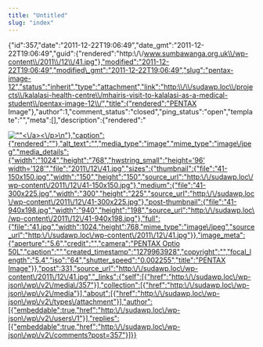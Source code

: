 ```yaml
---
title: "Untitled"
slug: "index"
---
```


{"id":357,"date":"2011-12-22T19:06:49","date\_gmt":"2011-12-22T19:06:49","guid":{"rendered":"http:\\/\\/www.sumbawanga.org.uk\\/wp-content\\/2011\\/12\\/41.jpg"},"modified":"2011-12-22T19:06:49","modified\_gmt":"2011-12-22T19:06:49","slug":"pentax-image-12","status":"inherit","type":"attachment","link":"http:\\/\\/sudawp.loc\\/projects\\/kalalasi-health-centre\\/mhairis-visit-to-kalalasi-as-a-medical-student\\/pentax-image-12\\/","title":{"rendered":"PENTAX Image"},"author":1,"comment\_status":"closed","ping\_status":"open","template":"","meta":\[\],"description":{"rendered":"

[![\"\"](\"http:\/\/sudawp.loc\/wp-content\/2011\/12\/41-300x225.jpg\")<\\/a><\\/p>\\n"},"caption":{"rendered":""},"alt\_text":"","media\_type":"image","mime\_type":"image\\/jpeg","media\_details":{"width":"1024","height":"768","hwstring\_small":"height='96' width='128'","file":"2011\\/12\\/41.jpg","sizes":{"thumbnail":{"file":"41-150x150.jpg","width":"150","height":"150","source\_url":"http:\\/\\/sudawp.loc\\/wp-content\\/2011\\/12\\/41-150x150.jpg"},"medium":{"file":"41-300x225.jpg","width":"300","height":"225","source\_url":"http:\\/\\/sudawp.loc\\/wp-content\\/2011\\/12\\/41-300x225.jpg"},"post-thumbnail":{"file":"41-940x198.jpg","width":"940","height":"198","source\_url":"http:\\/\\/sudawp.loc\\/wp-content\\/2011\\/12\\/41-940x198.jpg"},"full":{"file":"41.jpg","width":1024,"height":768,"mime\_type":"image\\/jpeg","source\_url":"http:\\/\\/sudawp.loc\\/wp-content\\/2011\\/12\\/41.jpg"}},"image\_meta":{"aperture":"5.6","credit":"","camera":"PENTAX Optio 50L","caption":"","created\_timestamp":"1279963928","copyright":"","focal\_length":"5.4","iso":"64","shutter\_speed":"0.002255","title":"PENTAX Image"}},"post":331,"source\_url":"http:\\/\\/sudawp.loc\\/wp-content\\/2011\\/12\\/41.jpg","\_links":{"self":\[{"href":"http:\\/\\/sudawp.loc\\/wp-json\\/wp\\/v2\\/media\\/357"}\],"collection":\[{"href":"http:\\/\\/sudawp.loc\\/wp-json\\/wp\\/v2\\/media"}\],"about":\[{"href":"http:\\/\\/sudawp.loc\\/wp-json\\/wp\\/v2\\/types\\/attachment"}\],"author":\[{"embeddable":true,"href":"http:\\/\\/sudawp.loc\\/wp-json\\/wp\\/v2\\/users\\/1"}\],"replies":\[{"embeddable":true,"href":"http:\\/\\/sudawp.loc\\/wp-json\\/wp\\/v2\\/comments?post=357"}\]}}](http:\/\/sudawp.loc\/wp-content\/2011\/12\/41.jpg)